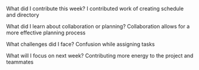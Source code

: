 What did I contribute this week? I contributed work of creating schedule and directory

What did I learn about collaboration or planning? Collaboration allows for a more effective planning process

What challenges did I face? Confusion while assigning tasks

What will I focus on next week? Contributing more energy to the project and teammates
